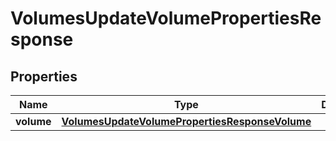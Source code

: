

# VolumesUpdateVolumePropertiesResponse


## Properties

| Name | Type | Description | Notes |
|------------ | ------------- | ------------- | -------------|
|**volume** | [**VolumesUpdateVolumePropertiesResponseVolume**](VolumesUpdateVolumePropertiesResponseVolume.md) |  |  |



